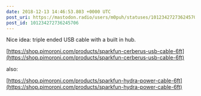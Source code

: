 ```yaml
---
date: 2018-12-13 14:46:53.803 +0000 UTC
post_uri: https://mastodon.radio/users/m0puh/statuses/101234272736245706
post_id: 101234272736245706
---
```

Nice idea: triple ended USB cable with a built in hub.

[https://shop.pimoroni.com/products/sparkfun-cerberus-usb-cable-6ft](https://shop.pimoroni.com/products/sparkfun-cerberus-usb-cable-6ft)

also:

[https://shop.pimoroni.com/products/sparkfun-hydra-power-cable-6ft](https://shop.pimoroni.com/products/sparkfun-hydra-power-cable-6ft)


